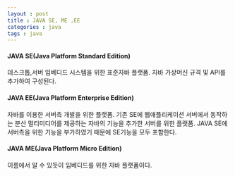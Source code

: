 ```yaml
---
layout : post
title : JAVA SE, ME ,EE
categories : java
tags : java
---
```


#### **JAVA SE(Java Platform Standard Edition)**
데스크톱,서버 임베디드 시스템을 위한 표준자바 플랫폼. 자바 가상머신 규격 및 API를 추가하여 구성된다.

#### **JAVA EE(Java Platform Enterprise Edition)**
자바를 이용한 서버측 개발을 위한 플랫폼. 기존 SE에 웹애플리케이션 서버에서 동작하는 분산 멀티미디어를 제공하는 자바의 기능을 추가한 서버를 위한 플랫폼.
JAVA SE에 서버측을 위한 기능을 부가하였기 때문에 SE기능을 모두 포함한다.


#### **JAVA ME(Java Platform Micro Edition)**
이름에서 알 수 있듯이 임베디드를 위한 자바 플랫폼이다.
